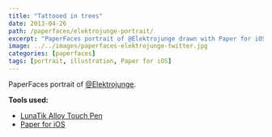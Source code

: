 ```yaml
---
title: "Tattooed in trees"
date: 2013-04-26
path: /paperfaces/elektrojunge-portrait/
excerpt: "PaperFaces portrait of @Elektrojunge drawn with Paper for iOS on an iPad."
image: ../../images/paperfaces-elektrojunge-twitter.jpg
categories: [paperfaces]
tags: [portrait, illustration, Paper for iOS]
---
```


PaperFaces portrait of [@Elektrojunge](https://twitter.com/Elektrojunge).

**Tools used:**

- [LunaTik Alloy Touch Pen](https://www.amazon.com/gp/product/B00821TR7G/ref=as_li_ss_tl?ie=UTF8&tag=mademist-20&linkCode=as2&camp=1789&creative=390957&creativeASIN=B00821TR7G)
- [Paper for iOS](https://paper.bywetransfer.com/)
